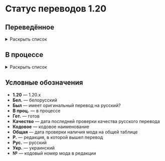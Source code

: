 # Статус переводов 1.20

## Переведённое

<details>
<summary>Раскрыть список</summary>

| Р. | Название | Кодовое | Версия | Перевод | Был | Качество | Общая | № |
|----|----------|---------|--------|---------|-----|----------|-------|---|
| 1.0 | All the Fan Made Discs | all_the_fan_made_discs | 0.5.6 | Рус. гот. | - | - | - | 1 |
| 1.0 | Cloth Config API | cloth-config2 | 13.0.121 | Рус. гот. | - | - | - | 2 |
| 1.0 | e4mc | e4mc_minecraft | 4.0.1 | Рус. и укр. гот. | - | - | - | 3 |
| 1.0 | Endless Music | endless_music | 1.1 | Рус. гот. | - | - | - | 4 |
| 1.0 | Entity Culling | entityculling | 1.4.3.1 | Рус. гот. | - | - | - | 5 |
| 1.0 | Mica | mica | 1.0.1 | Рус. гот. | - | - | - | 6 |
| 1.0 | More Music Discs | morediscs | 33 | Рус. гот. | - | - | - | 7 |
| 1.0 | Thigh highs etc. | thigh_highs_etc | 1.0.4 | Рус. гот. | - | - | - | 8 |
| 1.0 | Tool Stats | toolstats | 16.0.7 | Рус. гот. | - | - | - | 1 |
| 1.1 | Bad Wither No Cookie - Reloaded | bwncr | 3.17 | Рус. гот. | - | - | - | 2 |
| 1.1 | Clear Despawn | cleardespawn | 1.1.15 | Рус. гот. | - | - | - | 3 |
| 1.1 | Cosmetic Armor | cosmetic-armor | 1.4 | Рус. гот. | - | - | - | 4 |
| 1.1 | Enhanced Attack Indicator | enhanced_attack_indicator | 1.0.4 | Рус. гот. | - | - | - | 5 |
| 1.1 | Idwtialsimmoedm | idwtialsimmoedm | 0.3 | Рус. гот. | - | - | - | 6 |
| 1.1 | Make Bubbles Pop | make_bubbles_pop | 0.2 | Рус. гот. | - | - | - | 7 |
| 1.1 | Title Fixer | titlefixer | 1.0 | Рус. гот. | - | - | - | 8 |
| 1.2 | Additional Additions | additionaladditions | 6.1 | Рус. гот. | - | - | - | 1 |
| 1.2 | Cave Dweller | cave_dweller | 1.4.0 | Рус. гот. | - | - | - | 2 |
| 1.2 | Cave Dweller Evolved | cave_dweller | 1.4.0 | Рус. гот. | - | - | - | 3 |
| 1.2 | Chat Heads | chatheads | 0.10.32 | Рус. гот. | - | - | - | 4 |
| 1.2 | Full Brightness Toggle | fullbrightnesstoggle | 4.0 | Рус. гот. | - | - | - | 5 |
| 1.2 | LibJF | libjf-config-core | 3.14.3 | Рус. гот. | - | - | - | 6 |
| 1.2 | LibJF | libjf-config-network-v0 | 3.14.3 | Рус. гот. | - | - | - | 6 |
| 1.2 | LibJF | libjf-config-ui-tiny-testmod | 3.14.3 | Рус. гот. | - | - | - | 6 |
| 1.2 | LibJF | libjf-config-ui-tiny| 3.14.3 | Рус. гот. | - | - | - | 6 |
| 1.2 | LibJF | libjf-translate-v0 | 3.14.3 | Рус. гот. | - | - | - | 6 |
| 1.2 | Look | look | 1.0.1 | Рус. гот. | - | - | - | 7 |
| 1.2 | Lycanthropy | lycanthropy | 1.1.0 | Рус. гот. | - | - | - | 8 |
| 1.2 | Respackopts | respackopts | 4.7.2 | Рус. гот. | - | - | - | 1 |
| 1.2 | SimplyStatus | simplystatus | 2.1.0 | Рус. гот. | - | - | - | 2 |
| 1.2 | The Fellow Furries Mod | fellow_furries_mod | 1.0 | Рус. гот. | - | - | - | 3 |
| 1.3 | Animatica | animatica | 0.6 | Рус. гот. | - | - | - | 4 |
| 1.3 | Dynamic FPS | dynamic_fps | 3.4.4 | Рус. гот. | - | - | - | 5 |
| 1.3 | Fabric | fabric | 0.15.10, 0.97.8 | Рус. гот. | - | - | - | 6 |
| 1.3 | Fabric | fabric-gamerule-test | 0.15.10, 0.97.8 | Рус. гот. | - | - | - | 6 |
| 1.3 | Fabric | fabric-particles-v1-testmod | 0.15.10, 0.97.8 | Рус. гот. | - | - | - | 6 |
| 1.3 | Fabric | fabric-registry-sync-v0 | 0.15.10, 0.97.8 | Рус. гот. | - | - | - | 6 |
| 1.3 | Fabric | fabric-resource-loader-v0 | 0.15.10, 0.97.8 | Рус. гот. | - | - | - | 6 |
| 1.3 | FabricSkyBoxes | fabricskyboxes | 0.7.3 | Рус. и тат. гот. | - | - | - | 7 |
| 1.3 | FabricSkyBoxes Interop | fsb-interop | 1.3.6 build 52 | Рус. гот. | - | - | - | 8 |
| 1.3 | Loqui | loqui | 0.2.0 | Рус. гот. | - | - | - | 1 |
| 1.3 | Mod Menu | modmenu | 9.2.0 beta 2 | Рус. гот., тат. в проц. | Да | - | - | 2 |
| 1.4 | AppleSkin | appleskin | 3.0 | Рус. и бел. гот. | Да | 8.5.2024 | 8.5.2024 | 3 |
| 1.4 | Dark Mode Everywhere | darkmodeeverywhere | 1.2.2 | Рус. и бел. гот. | Нет | 8.5.2024 | 8.5.2024 | 4 |
</details>

## В процессе

<details>
<summary>Раскрыть список</summary>

| Р. | № | Название | Кодовое | Версия | Перевод | Был | Качество | Общая |
|----|---|----------|---------|--------|---------|-----|----------|-------|
| 1.4 | 4 | Adorn | adorn | 5.3 | Рус. в проц. | - | - | - |
| 1.4 | 4 | Applied Energistics 2 | appliedenergistics2 | 18.1.1 alpha | Рус. и тат. в проц. | - | - | - |
| 1.4 | 4 | Botania | botania | 443 | Рус. в проц. | - | - | - |
| 1.4 | 4 | Canvas Renderer | canvas | 20.2.2641 | Рус. в проц. | - | - | - |
| 1.4 | 4 | Cobblemon | cobblemon | 1.4 | Рус. в проц. | - | - | - |
| 1.4 | 4 | Delightful Creators | delightfulcreators | 1.1.8 | Рус. в проц. | - | - | - |
| 1.4 | 4 | Embeddium++ | embeddiumplus | 1.2.7 | Рус. в проц. | - | - | - |
| 1.4 | 4 | EMI | | | Рус. в проц. | - | - | - |
| 1.4 | 4 | Enigmatic Legacy | enigmaticlegacy | 2.29.0 | Рус. в проц. | - | - | - |
| 1.4 | 4 | Forge | forge | | Рус. в проц. | - | - | - |
| 1.4 | 4 | FTB Quests | ftbquests | 2001.4.2 | Рус. в проц. | Да | - | - |
| 1.4 | 4 | Iris Shaders | iris | 1.4.17 | Рус. в проц. | - | - | - |
| 1.4 | 4 | Iron's Spells 'n Spellbooks | irons_spellbooks | 3.1.4 | Рус. в проц. | - | - | - |
| 1.4 | 4 | Just Enough Items | | | Рус. в проц. | - | - | - |
| 1.4 | 4 | Kawaii Dishes | kawaiidishes | 1.11.1 | Рус. в проц. | - | - | - |
| 1.4 | 4 | Mana and Artifice | mna | 3.0.0.14 | Рус. в проц. | - | - | - |
| 1.4 | 4 | MrCrayfish's Furniture Mod | | | Рус. в проц. | - | - | - |
| 1.4 | 4 | Nature's Aura | naturesaura | 40.1 | Рус. в проц. | - | - | - |
| 1.4 | 4 | NEEPMeat | meatweapons | 0.2.18-beta | Рус. в проц. | - | - | - |
| 1.4 | 4 | NEEPMeat | neepmeat | 0.2.18-beta | Рус. в проц. | - | - | - |
| 1.4 | 4 | Neighborly | neighborly | 1.1 | Рус. в проц. | - | - | - |
| 1.4 | 4 | NeoForge | neoforge | 20.4 | Рус. в проц. | - | - | - |
| 1.4 | 4 | Nevermore! | manic | 0.2.18-beta | Рус. в проц. | - | - | - |
| 1.4 | 4 | Nevermore! | nucleus | 0.2.18-beta | Рус. в проц. | - | - | - |
| 1.4 | 4 | Nevermore! | sanguine | 0.2.18-beta | Рус. в проц. | - | - | - |
| 1.4 | 4 | Rats | rats | 8.1.2 | Рус. в проц. | - | - | - |
| 1.4 | 4 | Roughly Enough Items | | | Рус. в проц. | - | - | - |
| 1.4 | 4 | Sodium | sodium | 0.5.8 | Рус. в проц. | - | - | - |
| 1.4 | 4 | Sodium Extra | sodium-extra | 0.5.4 | Рус. в проц. | - | - | - |
| 1.4 | 4 | Tech Reborn | techreborn | 5.10.3 | Рус. в проц. | - | - | - |
| 1.4 | 4 | ToroHealth Damage Indicators | | | Рус. в проц. | - | - | - |
| 1.4 | 4 | Touhou Little Maid | touhou_little_maid | 1.1.4 | Рус. в проц. | - | - | - |
| 1.4 | 4 | Twilight Forest | twilightforest | 4.4.2235 | Рус. в проц. | - | - | - |
| 1.4 | 4 | VoxelMap | | | Рус. в проц. | - | - | - |
| 1.4 | 4 | Xaero's Minimap | | | Рус. в проц. | - | - | - |
| 1.4 | 4 | Xenon | sodium | 0.3.11 | Рус. в проц. | - | - | - |
| 1.4 | 4 | Xenon | xenon | 0.3.11 | Рус. в проц. | - | - | - |
</details>

## Условные обозначения

- **1.20** — 1.20.x
- **Бел.** — белорусский
- **Был** — имеет оригинальный перевод на русский?
- **В проц.** — в процессе
- **Гот.** — готов
- **Качество** — дата последней проверки качества русского перевода
- **Кодовое** — кодовое наименование
- **Общая** — дата проверки наличия мода на общей таблице
- **Р.** — редакция, в которой вышел перевод
- **Рус.** — русский
- **Укр.** — украинский
- **№** — кодовый номер мода в редакции